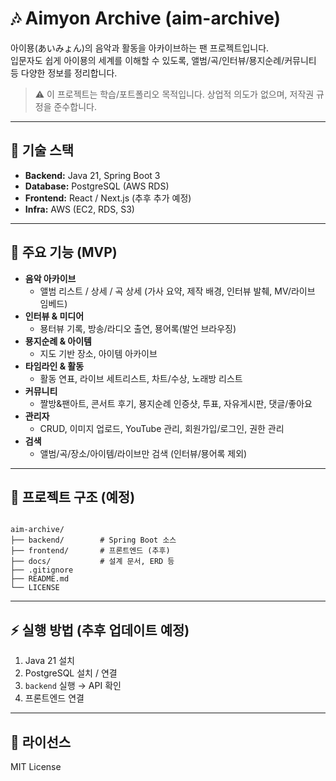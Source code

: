 # 🎶 Aimyon Archive (aim-archive)

아이묭(あいみょん)의 음악과 활동을 아카이브하는 팬 프로젝트입니다.  
입문자도 쉽게 아이묭의 세계를 이해할 수 있도록, 앨범/곡/인터뷰/묭지순례/커뮤니티 등 다양한 정보를 정리합니다.  

> ⚠️ 이 프로젝트는 학습/포트폴리오 목적입니다. 상업적 의도가 없으며, 저작권 규정을 준수합니다.  

---

## 🚀 기술 스택
- **Backend:** Java 21, Spring Boot 3
- **Database:** PostgreSQL (AWS RDS)
- **Frontend:** React / Next.js (추후 추가 예정)
- **Infra:** AWS (EC2, RDS, S3)

---

## 📌 주요 기능 (MVP)
- **음악 아카이브**
  - 앨범 리스트 / 상세 / 곡 상세 (가사 요약, 제작 배경, 인터뷰 발췌, MV/라이브 임베드)
- **인터뷰 & 미디어**
  - 묭터뷰 기록, 방송/라디오 출연, 묭어록(발언 브라우징)
- **묭지순례 & 아이템**
  - 지도 기반 장소, 아이템 아카이브
- **타임라인 & 활동**
  - 활동 연표, 라이브 세트리스트, 차트/수상, 노래방 리스트
- **커뮤니티**
  - 짤방&팬아트, 콘서트 후기, 묭지순례 인증샷, 투표, 자유게시판, 댓글/좋아요
- **관리자**
  - CRUD, 이미지 업로드, YouTube 관리, 회원가입/로그인, 권한 관리
- **검색**
  - 앨범/곡/장소/아이템/라이브만 검색 (인터뷰/묭어록 제외)

---

## 📂 프로젝트 구조 (예정)
```

aim-archive/
├── backend/        # Spring Boot 소스
├── frontend/       # 프론트엔드 (추후)
├── docs/           # 설계 문서, ERD 등
├── .gitignore
├── README.md
└── LICENSE

```

---

## ⚡ 실행 방법 (추후 업데이트 예정)
1. Java 21 설치
2. PostgreSQL 설치 / 연결
3. `backend` 실행 → API 확인
4. 프론트엔드 연결

---

## 📝 라이선스
MIT License
